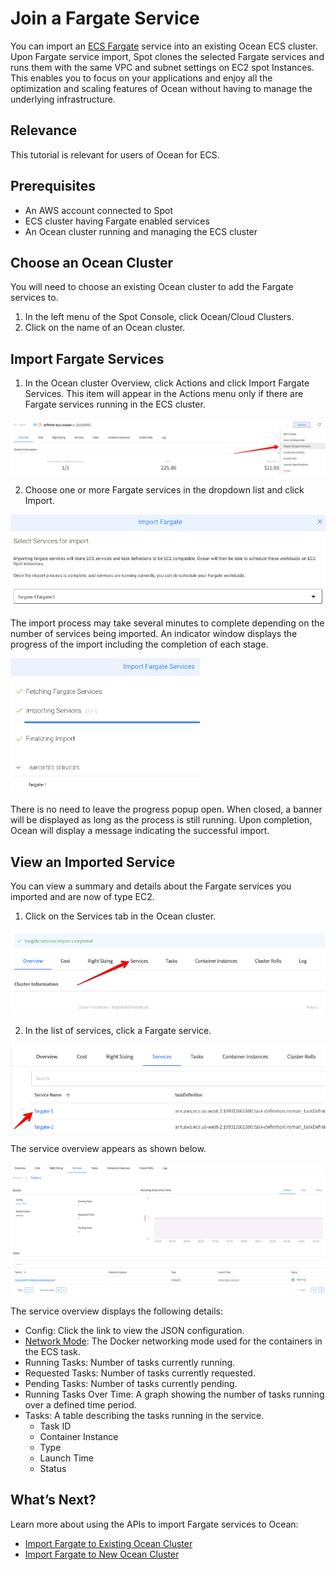 # Join a Fargate Service

You can import an [ECS Fargate](https://aws.amazon.com/fargate/?whats-new-cards.sort-by=item.additionalFields.postDateTime&whats-new-cards.sort-order=desc&fargate-blogs.sort-by=item.additionalFields.createdDate&fargate-blogs.sort-order=desc) service into an existing Ocean ECS cluster. Upon Fargate service import, Spot clones the selected Fargate services and runs them with the same VPC and subnet settings on EC2 spot Instances. This enables you to focus on your applications and enjoy all the optimization and scaling features of Ocean without having to manage the underlying infrastructure.

## Relevance

This tutorial is relevant for users of Ocean for ECS.

## Prerequisites

- An AWS account connected to Spot
- ECS cluster having Fargate enabled services
- An Ocean cluster running and managing the ECS cluster

## Choose an Ocean Cluster

You will need to choose an existing Ocean cluster to add the Fargate services to.

1. In the left menu of the Spot Console, click Ocean/Cloud Clusters.
2. Click on the name of an Ocean cluster.

## Import Fargate Services

1. In the Ocean cluster Overview, click Actions and click Import Fargate Services. This item will appear in the Actions menu only if there are Fargate services running in the ECS cluster.

<img src="/ocean/_media/tutorials-fargate-01.png" />

2. Choose one or more Fargate services in the dropdown list and click Import.

<img src="/ocean/_media/tutorials-fargate-02.png" />

The import process may take several minutes to complete depending on the number of services being imported. An indicator window displays the progress of the import including the completion of each stage.

<img src="/ocean/_media/tutorials-fargate-03.png" width="303" height="216" />

There is no need to leave the progress popup open. When closed, a banner will be displayed as long as the process is still running. Upon completion, Ocean will display a message indicating the successful import.

## View an Imported Service

You can view a summary and details about the Fargate services you imported and are now of type EC2.

1. Click on the Services tab in the Ocean cluster.

<img src="/ocean/_media/tutorials-fargate-04.png" />

2. In the list of services, click a Fargate service.

<img src="/ocean/_media/tutorials-fargate-05.png" />

The service overview appears as shown below.

<img src="/ocean/_media/tutorials-fargate-06.png" />

The service overview displays the following details:

- Config: Click the link to view the JSON configuration.
- [Network Mode](https://docs.aws.amazon.com/AmazonECS/latest/developerguide/task_definition_parameters.html): The Docker networking mode used for the containers in the ECS task.
- Running Tasks: Number of tasks currently running.
- Requested Tasks: Number of tasks currently requested.
- Pending Tasks: Number of tasks currently pending.
- Running Tasks Over Time: A graph showing the number of tasks running over a defined time period.
- Tasks: A table describing the tasks running in the service.
  - Task ID
  - Container Instance
  - Type
  - Launch Time
  - Status

## What’s Next?

Learn more about using the APIs to import Fargate services to Ocean:

- [Import Fargate to Existing Ocean Cluster](https://docs.spot.io/api/#operation/oceanEcsFargateImportToExist)
- [Import Fargate to New Ocean Cluster](https://docs.spot.io/api/#operation/oceanEcsFargateImportToNew)
